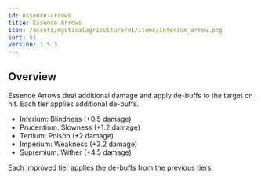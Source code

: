 ```yaml
---
id: essence-arrows
title: Essence Arrows
icon: /assets/mysticalagriculture/v1/items/inferium_arrow.png
sort: 51
version: 1.5.3
---
```


## Overview

Essence Arrows deal additional damage and apply de-buffs to the target on hit. Each tier applies additional de-buffs. 

- Inferium: Blindness (+0.5 damage)
- Prudentium: Slowness (+1.2 damage)
- Tertium: Poison (+2 damage)
- Imperium: Weakness (+3.2 damage)
- Supremium: Wither (+4.5 damage)

Each improved tier applies the de-buffs from the previous tiers.
